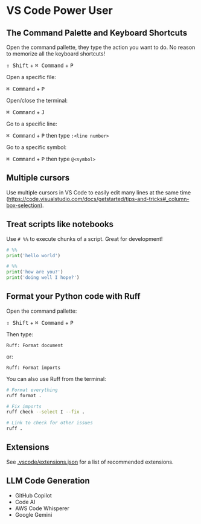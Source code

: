 # VS Code Power User

## The Command Palette and Keyboard Shortcuts

Open the command pallette, they type the action you want to do. No reason to memorize all the keyboard shortcuts!

<kbd>⇧ Shift</kbd> + <kbd>⌘ Command</kbd> + <kbd>P</kbd>

Open a specific file:

<kbd>⌘ Command</kbd> + <kbd>P</kbd>

Open/close the terminal:

<kbd>⌘ Command</kbd> + <kbd>J</kbd>

Go to a specific line:

<kbd>⌘ Command</kbd> + <kbd>P</kbd> then type `:<line number>`

Go to a specific symbol:

<kbd>⌘ Command</kbd> + <kbd>P</kbd> then type `@<symbol>`

## Multiple cursors

Use multiple cursors in VS Code to easily edit many lines at the same time (<https://code.visualstudio.com/docs/getstarted/tips-and-tricks#_column-box-selection>).

## Treat scripts like notebooks

Use `# %%` to execute chunks of a script. Great for development!

```python
# %%
print('hello world')

# %%
print('how are you?')
print('doing well I hope?')
```

## Format your Python code with Ruff

Open the command pallette:

<kbd>⇧ Shift</kbd> + <kbd>⌘ Command</kbd> + <kbd>P</kbd>

Then type:

```
Ruff: Format document
```

or:

```
Ruff: Format imports
```

You can also use Ruff from the terminal:

```bash
# Format everything
ruff format .

# Fix imports
ruff check --select I --fix .

# Link to check for other issues
ruff .
```

## Extensions

See [.vscode/extensions.json](../../../.vscode/extensions.json) for a list of recommended extensions.

## LLM Code Generation

- GitHub Copilot
- Code AI
- AWS Code Whisperer
- Google Gemini